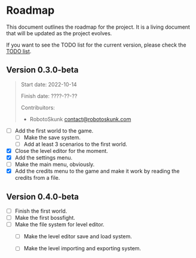 # Roadmap
This document outlines the roadmap for the project. It is a living document
that will be updated as the project evolves.

If you want to see the TODO list for the current version, please check the
[TODO list](TODO.md).

## Version 0.3.0-beta
> Start date: 2022-10-14
>
> Finish date: ????-??-??
>
> Contribuitors:
> - RobotoSkunk <contact@robotoskunk.com>

- [ ] Add the first world to the game.
	- [ ] Make the save system.
	- [ ] Add at least 3 scenarios to the first world.
	
- [x] Close the level editor for the moment.
- [x] Add the settings menu.
- [ ] Make the main menu, obviously.
- [x] Add the credits menu to the game and make it work by reading the credits
	  from a file.

## Version 0.4.0-beta
- [ ] Finish the first world.
- [ ] Make the first bossfight.
- [ ] Make the file system for level editor.
	- [ ] Make the level editor save and load system.
	- [ ] Make the level importing and exporting system.


